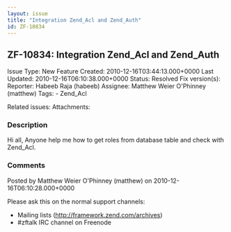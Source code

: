 ```yaml
---
layout: issue
title: "Integration Zend_Acl and Zend_Auth"
id: ZF-10834
---
```


ZF-10834: Integration Zend\_Acl and Zend\_Auth
----------------------------------------------

 Issue Type: New Feature Created: 2010-12-16T03:44:13.000+0000 Last Updated: 2010-12-16T06:10:38.000+0000 Status: Resolved Fix version(s): 
 Reporter:  Habeeb Raja (habeeb)  Assignee:  Matthew Weier O'Phinney (matthew)  Tags: - Zend\_Acl
 
 Related issues: 
 Attachments: 
### Description

Hi all, Anyone help me how to get roles from database table and check with Zend\_Acl.

 

 

### Comments

Posted by Matthew Weier O'Phinney (matthew) on 2010-12-16T06:10:28.000+0000

Please ask this on the normal support channels:

- Mailing lists (<http://framework.zend.com/archives>)
- \#zftalk IRC channel on Freenode
 


 